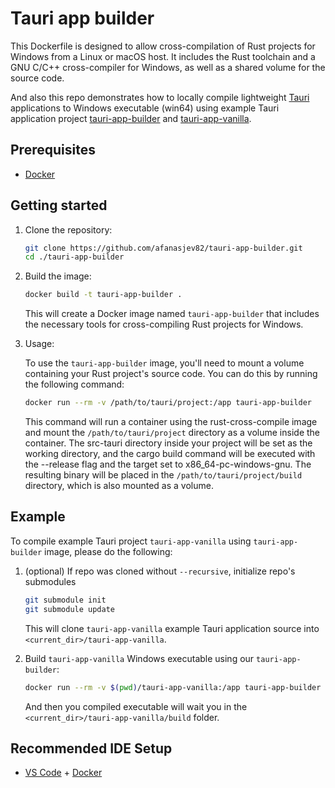 # Tauri app builder

This Dockerfile is designed to allow cross-compilation of Rust projects for Windows from a Linux or macOS host. It includes the Rust toolchain and a GNU C/C++ cross-compiler for Windows, as well as a shared volume for the source code.

And also this repo demonstrates how to locally compile lightweight [Tauri](https://github.com/tauri-apps/tauri) applications to Windows executable (win64) using example Tauri application project [tauri-app-builder](https://github.com/afanasjev82/tauri-app-builder) and [tauri-app-vanilla](https://github.com/afanasjev82/tauri-app-vanilla).

## Prerequisites

- [Docker](https://docs.docker.com/get-docker/)

## Getting started

1. Clone the repository:

    ```bash
    git clone https://github.com/afanasjev82/tauri-app-builder.git
    cd ./tauri-app-builder
    ```

2. Build the image:

   ```bash
   docker build -t tauri-app-builder .
   ```

   This will create a Docker image named `tauri-app-builder` that includes the necessary tools for cross-compiling Rust projects for Windows.

3. Usage:

   To use the `tauri-app-builder` image, you'll need to mount a volume containing your Rust project's source code. You can do this by running the following command:

   ```bash
   docker run --rm -v /path/to/tauri/project:/app tauri-app-builder
   ```

   This command will run a container using the rust-cross-compile image and mount the `/path/to/tauri/project` directory as a volume inside the container. The src-tauri directory inside your project will be set as the working directory, and the cargo build command will be executed with the --release flag and the target set to x86_64-pc-windows-gnu. The resulting binary will be placed in the `/path/to/tauri/project/build` directory, which is also mounted as a volume.

## Example

To compile example Tauri project `tauri-app-vanilla` using `tauri-app-builder` image, please do the following:

1. (optional) If repo was cloned without `--recursive`, initialize repo's submodules

   ```bash
   git submodule init
   git submodule update
   ```

   This will clone `tauri-app-vanilla` example Tauri application source into `<current_dir>/tauri-app-vanilla`.

2. Build `tauri-app-vanilla` Windows executable using our `tauri-app-builder`:

   ```bash
   docker run --rm -v $(pwd)/tauri-app-vanilla:/app tauri-app-builder
   ```

   And then you compiled executable will wait you in the `<current_dir>/tauri-app-vanilla/build` folder.

## Recommended IDE Setup

- [VS Code](https://code.visualstudio.com/) + [Docker](https://marketplace.visualstudio.com/items?itemName=ms-azuretools.vscode-docker)
